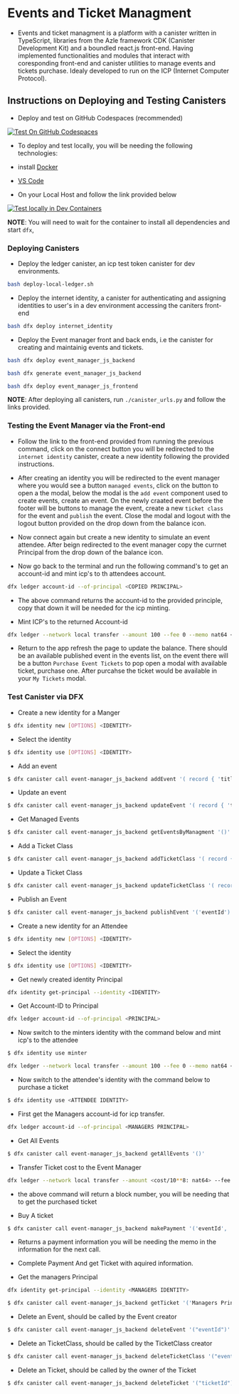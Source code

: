 # Events and Ticket Managment
- Events and ticket managment is a platform with a canister written in TypeScript, libraries from the Azle framework CDK (Canister Development Kit) and a boundled react.js front-end. Having implemented functionalities and modules that interact with coresponding front-end and canister utilities to manage events and tickets purchase. Idealy developed to run on the ICP (Internet Computer Protocol).   


## Instructions on Deploying and Testing Canisters

- Deploy and test on GitHub Codespaces (recommended)

[![Test On GitHub Codespaces](https://github.com/codespaces/badge.svg)](https://github.com/lukrycyfa/events-and-ticket-managment?quickstart=1)


- To deploy and test locally, you will be needing the following technologies:
- install [Docker](https://www.docker.com/get-started/) 
- [VS Code](https://code.visualstudio.com/) 
	
- On your Local Host and follow the link provided below

[![Test locally in Dev Containers](https://img.shields.io/static/v1?label=Dev%20Containers&message=Open&color=blue&logo=visualstudiocode)](https://vscode.dev/redirect?url=vscode://ms-vscode-remote.remote-containers/cloneInVolume?url=https://github.com/lukrycyfa/events-and-ticket-managment)

**NOTE**: You will need to wait for the container to install all dependencies and start `dfx`,


### Deploying Canisters

- Deploy the ledger canister, an icp test token canister for dev environments. 
```bash
bash deploy-local-ledger.sh
```

- Deploy the internet identity, a canister for authenticating and assigning identities to user's in a dev environment accessing the caniters front-end 
```bash
bash dfx deploy internet_identity
```

- Deploy the Event manager front and back ends, i.e the canister for creating and maintainig events and tickets.
```bash
bash dfx deploy event_manager_js_backend
```

```bash
bash dfx generate event_manager_js_backend
```

```bash
bash dfx deploy event_manager_js_frontend
```

**NOTE**: After deploying all canisters, run `./canister_urls.py` and follow the links provided.

### Testing the Event Manager via the Front-end

- Follow the link to the front-end provided from running the previous command, click on the connect button you will be redirected to the `internet identity` canister, create a new identity following the provided instructions.

- After creating an identity you will be redirected to the event manager where you would see a button `managed events`, click on the button to open a the modal, below the modal is the `add event` component used to create events, create an event. On the newly craated event before the footer will be buttons to manage the event, create a new `ticket class` for the event and `publish` the event. Close the modal and logout with the logout button provided on the drop down from the balance icon.

- Now connect again but create a new identity to simulate an event attendee. After beign redirected to the event manager copy the currnet Principal from the drop down of the balance icon.

- Now go back to the terminal and run the following command's to get an account-id and mint icp's to th attendees account.

```bash
dfx ledger account-id --of-principal <COPIED PRINCIPAL>
```

- The above command returns the account-id to the provided principle, copy that down it will be needed for the icp minting.

- Mint ICP's to the returned Account-id

```bash
dfx ledger --network local transfer --amount 100 --fee 0 --memo nat64 <ACCOUNT-ID>
```

- Return to the app refresh the page to update the balance. There should be an available published event in the events list, on the event there will be a button `Purchase Event Tickets` to pop open a modal with available ticket, purchase one. After purcahse the ticket would be available in your `My Tickets` modal. 


### Test Canister via DFX

- Create a new identity for a Manger
```bash
$ dfx identity new [OPTIONS] <IDENTITY>
```
- Select the identity
```bash
$ dfx identity use [OPTIONS] <IDENTITY>
```

- Add an event
```bash
$ dfx canister call event-manager_js_backend addEvent '( record { 'title'= "event title"; 'description' = "event description"; 'eventLocation' = "event location"; 'bannerUrl' = "banner url"; 'eventStart' = 'date-timestamp-microseconds'; 'eventEnd' = 'date-timestamp-microseconds'; })'
``` 

- Update an event
```bash
$ dfx canister call event-manager_js_backend updateEvent '( record { 'title'= "event title"; 'description' = "event description"; 'eventLocation' = "event location"; 'bannerUrl' = "banner url"; 'eventStart' = 'date-timestamp-microseconds'; 'eventEnd' = 'date-timestamp-microseconds'; }, 'eventId' )'
``` 

- Get Managed Events
```bash
$ dfx canister call event-manager_js_backend getEventsByManagment '()'
``` 
- Add a Ticket Class
```bash
$ dfx canister call event-manager_js_backend addTicketClass '( record { 'title'= "ticketclass title"; 'cost' = "nat64"; 'badgeUrl' = "badge url"; }, 'eventId' )'
``` 

- Update a Ticket Class
```bash
$ dfx canister call event-manager_js_backend updateTicketClass '( record { 'title'= "ticketclass title"; 'cost' = "nat64"; 'badgeUrl' = "badge url"; }, 'eventId', ticketclassId)'
```
- Publish an Event
```bash
$ dfx canister call event-manager_js_backend publishEvent '('eventId')'
``` 

- Create a new identity for an Attendee
```bash
$ dfx identity new [OPTIONS] <IDENTITY>
```
- Select the identity
```bash
$ dfx identity use [OPTIONS] <IDENTITY>
```
- Get newly created identity Principal
```bash
dfx identity get-principal --identity <IDENTITY>
```
- Get Account-ID to Principal
```bash
dfx ledger account-id --of-principal <PRINCIPAL>
```

- Now switch to the minters identity with the command below and mint icp's to the attendee
```bash
$ dfx identity use minter
```
```bash
dfx ledger --network local transfer --amount 100 --fee 0 --memo nat64 <ATTENDEE ACCOUNT-ID>
```

- Now switch to the attendee's identity with the command below to purchase a ticket
```bash
$ dfx identity use <ATTENDEE IDENTITY>
```
- First get the Managers account-id for icp transfer.
```bash
dfx ledger account-id --of-principal <MANAGERS PRINCIPAL>
```

- Get All Events
```bash
$ dfx canister call event-manager_js_backend getAllEvents '()'
```
- Transfer Ticket cost to the Event Manager 
```bash
dfx ledger --network local transfer --amount <cost/10**8: nat64> --fee 0 --memo nat64 <EVENT MANAGER ACCOUNT-ID>
```
- the above command will return a block number, you will be needing that to get the purchased ticket

- Buy A ticket
```bash
$ dfx canister call event-manager_js_backend makePayment '('eventId', 'ticketclassId')'
``` 
- Returns a payment information you will be needing the memo in the information for the next call.

- Complete Payment And get Ticket with aquired information.

- Get the managers Principal
```bash
dfx identity get-principal --identity <MANAGERS IDENTITY>
```
```bash
$ dfx canister call event-manager_js_backend getTicket '('Managers Principal', 'Ticket Cost <cost: nat64>', 'Payment Block Number', 'memo')'
```

- Delete an Event, should be called by the Event creator
```bash
$ dfx canister call event-manager_js_backend deleteEvent '("eventId")'
```

- Delete an TicketClass, should be called by the TicketClass creator
```bash
$ dfx canister call event-manager_js_backend deleteTicketClass '("eventId", "ticketclassId")'
```

- Delete an Ticket, should be called by the owner of the Ticket
```bash
$ dfx canister call event-manager_js_backend deleteTicket '("ticketId")'
```